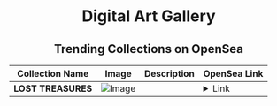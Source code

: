<div align="center">

# Digital Art Gallery

## Trending Collections on OpenSea

| Collection Name                       | Image                                                                                     | Description                       | OpenSea Link                                                                                          |
|---------------------------------------|-------------------------------------------------------------------------------------------|-----------------------------------|--------------------------------------------------------------------------------------------------------|
| **LOST TREASURES** | ![Image](https://i.seadn.io/s/raw/files/550622e034a54ebc90fde13d928fa885.png?w=500&auto=format?w=200&auto=format) |  | <details><summary>Link</summary>[LOST TREASURES](https://opensea.io/collection/lost-treasures-2)</details> |

</div>
